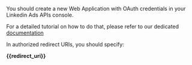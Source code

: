 
You should create a new Web Application with OAuth credentials in your Linkedin Ads APIs console.


For a detailed tutorial on how to do that, please refer to our dedicated
[documentation](https://docs.toucantoco.com/concepteur/power-apps-with-data/02-connectors.html#linkedinads-connector)

In authorized redirect URIs, you should specify:

 **{{redirect_uri}}**
